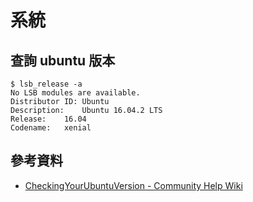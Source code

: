 # 系統

## 查詢 ubuntu 版本

```shell
$ lsb_release -a
No LSB modules are available.
Distributor ID:	Ubuntu
Description:	Ubuntu 16.04.2 LTS
Release:	16.04
Codename:	xenial
```

## 參考資料
* [CheckingYourUbuntuVersion - Community Help Wiki](https://help.ubuntu.com/community/CheckingYourUbuntuVersion)
